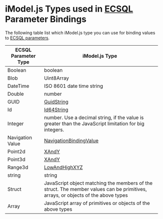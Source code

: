 # iModel.js Types used in [ECSQL](./ECSQL.md) Parameter Bindings

The following table list which iModel.js type you can use for binding values to [ECSQL parameters](./ECSQL.md#ecsql-parameters).

ECSQL Parameter Type | iModel.js Type
------------- | ----------
Boolean       | boolean
Blob          | Uint8Array
DateTime      | ISO 8601 date time string
Double        | number
GUID          | [GuidString]($bentleyjs-core)
Id            | [Id64String]($bentleyjs-core)
Integer       | number. Use a decimal string, if the value is greater than the JavaScript limitation for big integers.
Navigation Value | [NavigationBindingValue]($common)
Point2d       | [XAndY]($geometry-core)
Point3d       | [XAndY]($geometry-core)
Range3d       | [LowAndHighXYZ]($geometry-core)
string        | string
Struct        | JavaScript object matching the members of the struct. The member values can be primitives, arrays, or objects of the above types
Array         | JavaScript array of primitives or objects of the above types